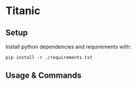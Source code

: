 # Titanic
## Setup
Install python dependencies and requirements with:

`pip install -r ./requirements.txt`

## Usage & Commands